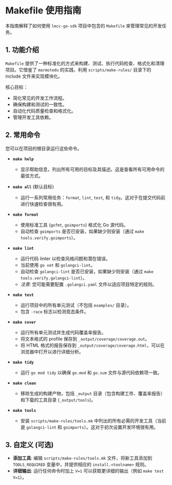 # Makefile 使用指南

本指南解释了如何使用 `lmcc-go-sdk` 项目中包含的 `Makefile` 来管理常见的开发任务。

## 1. 功能介绍

`Makefile` 提供了一种标准化的方式来构建、测试、执行代码检查、格式化和清理项目。它借鉴了 `marmotedu` 的实践，利用 `scripts/make-rules/` 目录下的 include 文件来实现模块化。

核心目标：
- 简化常见的开发工作流程。
- 确保构建和测试的一致性。
- 自动化代码质量检查和格式化。
- 管理开发工具依赖。

## 2. 常用命令

您可以在项目的根目录运行这些命令。

-   **`make help`**
    -   显示帮助信息，列出所有可用的目标及其描述。这是查看所有可用命令的最佳方式。

-   **`make all`** (默认目标)
    -   运行一系列常用任务：`format`, `lint`, `test`, 和 `tidy`。这对于在提交代码前进行快速检查很有用。

-   **`make format`**
    -   使用标准工具 (`gofmt`, `goimports`) 格式化 Go 源代码。
    -   自动检查 `goimports` 是否已安装，如果缺少则安装（通过 `make tools.verify.goimports`）。

-   **`make lint`**
    -   运行代码 linter 以检查风格问题和潜在错误。
    -   当前使用 `go vet` 和 `golangci-lint`。
    -   自动检查 `golangci-lint` 是否已安装，如果缺少则安装（通过 `make tools.verify.golangci-lint`）。
    -   *注意:* 您可能需要配置 `.golangci.yaml` 文件以适应项目特定的规则。

-   **`make test`**
    -   运行项目中的所有单元测试（不包括 `examples/` 目录）。
    -   包含 `-race` 标志以检测竞态条件。

-   **`make cover`**
    -   运行所有单元测试并生成代码覆盖率报告。
    -   将文本格式的 profile 保存到 `_output/coverage/coverage.out`。
    -   将 HTML 格式的报告保存到 `_output/coverage/coverage.html`，可以在浏览器中打开以进行详细分析。

-   **`make tidy`**
    -   运行 `go mod tidy` 以确保 `go.mod` 和 `go.sum` 文件与源代码依赖项一致。

-   **`make clean`**
    -   移除生成的构建产物，包括 `_output` 目录（包含构建工件、覆盖率报告）和下载的工具目录 (`_output/tools`)。

-   **`make tools`**
    -   安装 `scripts/make-rules/tools.mk` 中列出的所有必需的开发工具（当前是 `golangci-lint` 和 `goimports`）。这对于初次设置开发环境很有用。

## 3. 自定义 (可选)

-   **添加工具**: 编辑 `scripts/make-rules/tools.mk` 文件，将新工具添加到 `TOOLS_REQUIRED` 变量中，并提供相应的 `install.<toolname>` 规则。
-   **详细输出**: 运行任何命令时加上 `V=1` 可以获取更详细的输出（例如 `make test V=1`）。 